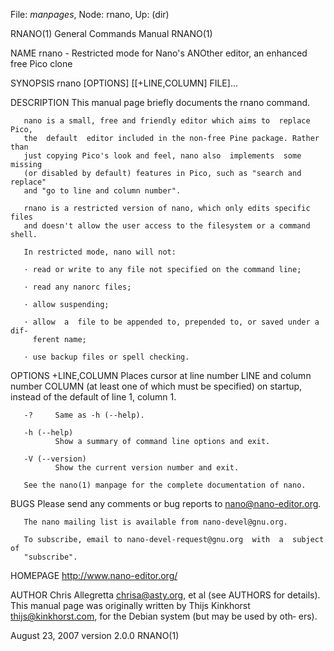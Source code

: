 File: *manpages*,  Node: rnano,  Up: (dir)

RNANO(1)                    General Commands Manual                   RNANO(1)



NAME
       rnano  -  Restricted  mode  for Nano's ANOther editor, an enhanced free
       Pico clone


SYNOPSIS
       rnano [OPTIONS] [[+LINE,COLUMN] FILE]...


DESCRIPTION
       This manual page briefly documents the rnano command.

       nano is a small, free and friendly editor which aims to  replace  Pico,
       the  default  editor included in the non-free Pine package. Rather than
       just copying Pico's look and feel, nano also  implements  some  missing
       (or disabled by default) features in Pico, such as "search and replace"
       and "go to line and column number".

       rnano is a restricted version of nano, which only edits specific  files
       and doesn't allow the user access to the filesystem or a command shell.

       In restricted mode, nano will not:

       · read or write to any file not specified on the command line;

       · read any nanorc files;

       · allow suspending;

       · allow  a  file to be appended to, prepended to, or saved under a dif‐
         ferent name;

       · use backup files or spell checking.


OPTIONS
       +LINE,COLUMN
              Places cursor at line number LINE and column number  COLUMN  (at
              least one of which must be specified) on startup, instead of the
              default of line 1, column 1.

       -?     Same as -h (--help).

       -h (--help)
              Show a summary of command line options and exit.

       -V (--version)
              Show the current version number and exit.

       See the nano(1) manpage for the complete documentation of nano.


BUGS
       Please send any comments or bug reports to nano@nano-editor.org.

       The nano mailing list is available from nano-devel@gnu.org.

       To subscribe, email to nano-devel-request@gnu.org  with  a  subject  of
       "subscribe".


HOMEPAGE
       http://www.nano-editor.org/


AUTHOR
       Chris  Allegretta  <chrisa@asty.org>,  et al (see AUTHORS for details).
       This  manual  page  was   originally   written   by   Thijs   Kinkhorst
       <thijs@kinkhorst.com>,  for  the Debian system (but may be used by oth‐
       ers).



August 23, 2007                  version 2.0.0                        RNANO(1)
